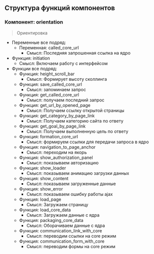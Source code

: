 ## Структура функций компонентов

### Компонент: orientation
> Ориентировка 

  + Переменные все подряд:
      + Переменная: called_core_url
        - Смысл: Последняя запрошенная ссылка на ядро
  + Функция: initiation
    - Смысл: Включаем работу с интерфейсом
  + Функции все подряд:
      + Функция: height_scroll_bar
        - Смысл: Формирует высоту сколлинга
      + Функция: save_called_core_url
        - Смысл: запоминаем запрос
      + Функция: get_called_core_url
        - Смысл: получаем последний запрос
      + Функция: get_url_by_opened_page
        - Смысл: Получаем ссылку открытой страницы
      + Функция: get_category_by_page_link
        - Смысл: Получаем категорию сайта по ответу
      + Функция: get_goal_by_page_link
        - Смысл: Получаем выполненную цель по ответу
      + Функция: formation_core_url
        - Смысл: формируем ссылки для передачи запроса в ядро
      + Функция: navigation_to_page_anchor
        - Смысл: переходим на якорь
      + Функция: show_authorization_panel
        - Смысл: показываем авторизацию
      + Функция: show_loader
        - Смысл: показываем анимацию загрузки данных
      + Функция: show_content
        - Смысл: показываем загруженные данные
      + Функция: show_error
        - Смысл: показываем ошибку работы ajax
      + Функция: load_page
        - Смысл: Загружаем страницу
      + Функция: load_core_data
        - Смысл: Загружаем данные с ядра
      + Функция: packaging_core_data
        - Смысл: Оборачиваем данные с ядра
      + Функция: communication_link_with_core
        - Смысл: переводим ссылки на core режим
      + Функция: communication_form_with_core
        - Смысл: переводим формы на core режим